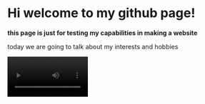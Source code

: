# Hi welcome to my github page!
**this page is just for testing my capabilities in making a website**

today we are going to talk about my interests and hobbies

<video src='https://www.youtube.com/watch?v=89dGC8de0CA' width=180/>
